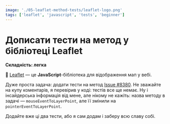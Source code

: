 ```yaml
---
image: './05-leaflet-method-tests/leaflet-logo.png'
tags: ['leaflet', 'javascript', 'tests', 'beginner']
---
```


# Дописати тести на метод у бібліотеці Leaflet

**Складність: легка**

🍃 [Leaflet](https://github.com/Leaflet/Leaflet) — це **JavaScript**-бібліотека для відображення мап у вебі.

Дуже проста задача: додати тести на метод [Issue #8380](https://github.com/Leaflet/Leaflet/issues/8380). Не зважайте на купу коментарів, я перевірив у коді: тестів все ще немає. Ну і інсайдерська інформація від мене, але нікому не кажіть: назва методу в задачі — `mouseEventToLayerPoint`, але її змінили на `pointerEventToLayerPoint`.

Додайте вже ці два тести, або я сам додам і заберу всю славу собі.

